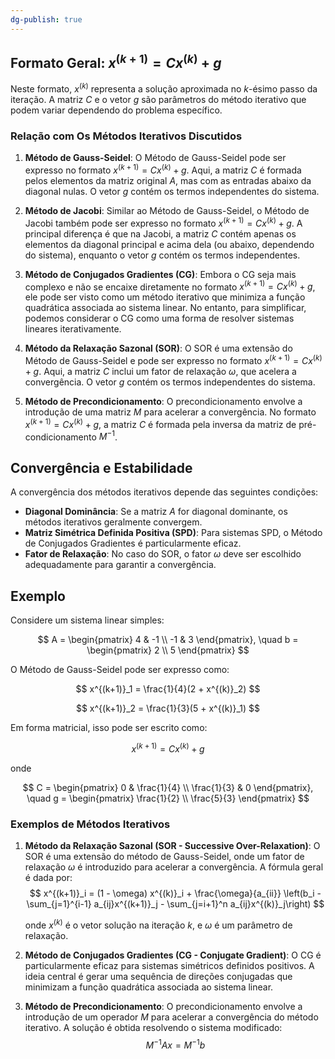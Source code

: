 ```yaml
---
dg-publish: true
---
```


## Formato Geral: $x^{(k+1)} = Cx^{(k)} + g$

Neste formato, $x^{(k)}$ representa a solução aproximada no $k$-ésimo passo da iteração. A matriz $C$ e o vetor $g$ são parâmetros do método iterativo que podem variar dependendo do problema específico.

### Relação com Os Métodos Iterativos Discutidos

1. **Método de Gauss-Seidel**:
   O Método de Gauss-Seidel pode ser expresso no formato $x^{(k+1)} = Cx^{(k)} + g$. Aqui, a matriz $C$ é formada pelos elementos da matriz original $A$, mas com as entradas abaixo da diagonal nulas. O vetor $g$ contém os termos independentes do sistema.

2. **Método de Jacobi**:
   Similar ao Método de Gauss-Seidel, o Método de Jacobi também pode ser expresso no formato $x^{(k+1)} = Cx^{(k)} + g$. A principal diferença é que na Jacobi, a matriz $C$ contém apenas os elementos da diagonal principal e acima dela (ou abaixo, dependendo do sistema), enquanto o vetor $g$ contém os termos independentes.

3. **Método de Conjugados Gradientes (CG)**:
   Embora o CG seja mais complexo e não se encaixe diretamente no formato $x^{(k+1)} = Cx^{(k)} + g$, ele pode ser visto como um método iterativo que minimiza a função quadrática associada ao sistema linear. No entanto, para simplificar, podemos considerar o CG como uma forma de resolver sistemas lineares iterativamente.

4. **Método da Relaxação Sazonal (SOR)**:
   O SOR é uma extensão do Método de Gauss-Seidel e pode ser expresso no formato $x^{(k+1)} = Cx^{(k)} + g$. Aqui, a matriz $C$ inclui um fator de relaxação $\omega$, que acelera a convergência. O vetor $g$ contém os termos independentes do sistema.

5. **Método de Precondicionamento**:
   O precondicionamento envolve a introdução de uma matriz $M$ para acelerar a convergência. No formato $x^{(k+1)} = Cx^{(k)} + g$, a matriz $C$ é formada pela inversa da matriz de pré-condicionamento $M^{-1}$.

## Convergência e Estabilidade

A convergência dos métodos iterativos depende das seguintes condições:

- **Diagonal Dominância**: Se a matriz $A$ for diagonal dominante, os métodos iterativos geralmente convergem.
- **Matriz Simétrica Definida Positiva (SPD)**: Para sistemas SPD, o Método de Conjugados Gradientes é particularmente eficaz.
- **Fator de Relaxação**: No caso do SOR, o fator $\omega$ deve ser escolhido adequadamente para garantir a convergência.

## Exemplo

Considere um sistema linear simples:

$$
 A = \begin{pmatrix} 4 & -1 \\ -1 & 3 \end{pmatrix}, \quad b = \begin{pmatrix} 2 \\ 5 \end{pmatrix} 
$$

O Método de Gauss-Seidel pode ser expresso como:

$$
 x^{(k+1)}_1 = \frac{1}{4}(2 + x^{(k)}_2) 
$$

$$
x^{(k+1)}_2 = \frac{1}{3}(5 + x^{(k)}_1)
$$

Em forma matricial, isso pode ser escrito como:

$$
x^{(k+1)} = Cx^{(k)} + g
$$

onde

$$
C = \begin{pmatrix} 0 & \frac{1}{4} \\ \frac{1}{3} & 0 \end{pmatrix}, \quad g = \begin{pmatrix} \frac{1}{2} \\ \frac{5}{3} \end{pmatrix}
$$

### Exemplos de Métodos Iterativos

1. **Método da Relaxação Sazonal (SOR - Successive Over-Relaxation)**:
   O SOR é uma extensão do método de Gauss-Seidel, onde um fator de relaxação $\omega$ é introduzido para acelerar a convergência. A fórmula geral é dada por:
$$
x^{(k+1)}_i = (1 - \omega) x^{(k)}_i + \frac{\omega}{a_{ii}} \left(b_i - \sum_{j=1}^{i-1} a_{ij}x^{(k+1)}_j - \sum_{j=i+1}^n a_{ij}x^{(k)}_j\right)
$$

   onde $x^{(k)}$ é o vetor solução na iteração $k$, e $\omega$ é um parâmetro de relaxação.

2. **Método de Conjugados Gradientes (CG - Conjugate Gradient)**:
   O CG é particularmente eficaz para sistemas simétricos definidos positivos. A ideia central é gerar uma sequência de direções conjugadas que minimizam a função quadrática associada ao sistema linear.

3. **Método de Precondicionamento**:
   O precondicionamento envolve a introdução de um operador $M$ para acelerar a convergência do método iterativo. A solução é obtida resolvendo o sistema modificado:
$$
M^{-1}Ax = M^{-1}b
$$

